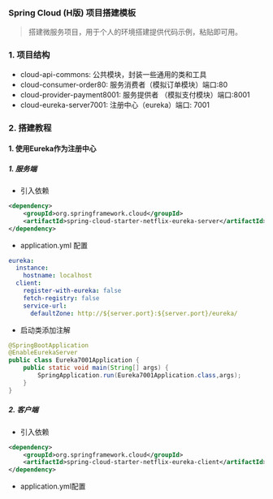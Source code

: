 ### Spring Cloud (H版) 项目搭建模板

> 搭建微服务项目，用于个人的环境搭建提供代码示例，粘贴即可用。

### 1. 项目结构

- cloud-api-commons: 公共模块，封装一些通用的类和工具 
- cloud-consumer-order80: 服务消费者（模拟订单模块）端口:80
- cloud-provider-payment8001: 服务提供者 （模拟支付模块）端口:8001
- cloud-eureka-server7001: 注册中心（eureka）端口: 7001

### 2. 搭建教程

#### 1. 使用Eureka作为注册中心

##### 1. 服务端

- 引入依赖

```xml
<dependency>
    <groupId>org.springframework.cloud</groupId>
    <artifactId>spring-cloud-starter-netflix-eureka-server</artifactId>
</dependency>
```

- application.yml 配置

```yml
eureka:
  instance:
    hostname: localhost
  client:
    register-with-eureka: false
    fetch-registry: false
    service-url:
      defaultZone: http://${server.port}:${server.port}/eureka/
```

- 启动类添加注解

```java
@SpringBootApplication
@EnableEurekaServer
public class Eureka7001Application {
    public static void main(String[] args) {
        SpringApplication.run(Eureka7001Application.class,args);
    }
}
```

##### 2. 客户端

- 引入依赖

```xml
<dependency>
    <groupId>org.springframework.cloud</groupId>
    <artifactId>spring-cloud-starter-netflix-eureka-client</artifactId>
</dependency>
```

- application.yml配置

```xml

```

